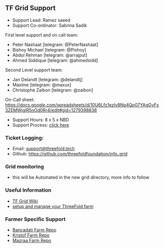 ## TF Grid Support

- Support Lead: Ramez saeed
- Support Co-ordinator: Sabrina Sadik

First level support and on call team:
- Peter Nashaat [telegram: @PeterNashaat]
- Bishoy Michael [telegram: @Pishoy]
- Abdul Rehman [telegram: @arrajput]
- Ahmed Siddique [telegram: @ahmedsidd]
        
Second Level support team:
- Jan Delandt [telegram: @delandtj]
- Maxime [telegram: @maxux]
- Christophe Zaibon [telegram: @zaibon]

On-Call sheet: https://docs.google.com/spreadsheets/d/10U6Lfz1ezlv8Np4Qp07YAgGyFs3ZEMWjglR5nOd0Rr4/edit#gid=1279398838

- Support Hours: 8 x 5 x NBD
- Support Process: [click here](https://docs.google.com/drawings/d/18yDx2YceeUKAfdzD0Koo2FvdX1fRJc78xK338tpCNPc/edit)

### Ticket Logging:
- Email: support@threefold.tech
- Github: https://github.com/threefoldfoundation/info_grid

### Grid monitoring 
- this will be Automated in the new grid directory, more info to follow 

### Useful Information
- [TF Grid Wiki](https://threefoldfoundation.github.io/info_grid/#/)
- [setup and manage your ThreeFold farm](https://github.com/zero-os/home/tree/master/docs/farmers)

### Farmer Specific Support

- [Bancadati Farm Repo](https://docs.grid.tf/threefold/proj_bancadati)
- [Kristof Farm Repo](https://docs.grid.tf/kristof_farm/itenv_kristof_farm)
- [Mazraa Farm Repo](https://docs.grid.tf/threefold/itenv_mazraa)
